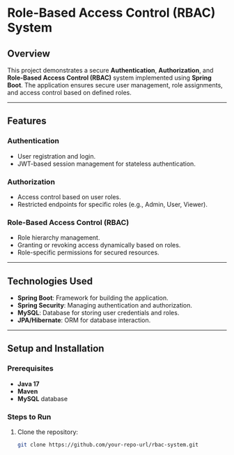 # **Role-Based Access Control (RBAC) System**

## **Overview**

This project demonstrates a secure **Authentication**, **Authorization**, and **Role-Based Access Control (RBAC)** system implemented using **Spring Boot**. The application ensures secure user management, role assignments, and access control based on defined roles.

---

## **Features**

### **Authentication**
- User registration and login.
- JWT-based session management for stateless authentication.

### **Authorization**
- Access control based on user roles.
- Restricted endpoints for specific roles (e.g., Admin, User, Viewer).

### **Role-Based Access Control (RBAC)**
- Role hierarchy management.
- Granting or revoking access dynamically based on roles.
- Role-specific permissions for secured resources.

---

## **Technologies Used**
- **Spring Boot**: Framework for building the application.
- **Spring Security**: Managing authentication and authorization.
- **MySQL**: Database for storing user credentials and roles.
- **JPA/Hibernate**: ORM for database interaction.

---

## **Setup and Installation**

### **Prerequisites**
- **Java 17**
- **Maven**
- **MySQL** database

### **Steps to Run**
1. Clone the repository:
   ```bash
   git clone https://github.com/your-repo-url/rbac-system.git
